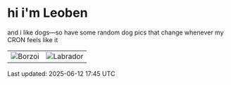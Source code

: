 # hi i'm Leoben

and i like dogs—so have some random dog pics that change whenever my CRON feels like it

|  |  |
|--------|----------|
| ![Borzoi](https://random-dog-vercel.vercel.app/api/random-borzoi?v=1749750326) | ![Labrador](https://random-dog-vercel.vercel.app/api/random-labrador?v=1749750326) |

Last updated: 2025-06-12 17:45 UTC
